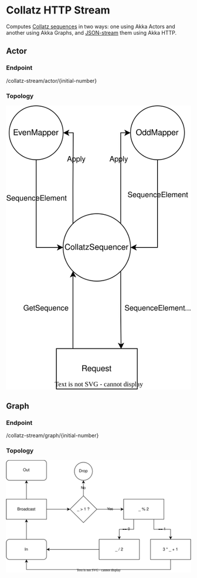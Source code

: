 # Collatz HTTP Stream
Computes [Collatz sequences](https://en.wikipedia.org/wiki/Collatz_conjecture) in two ways: one using Akka Actors and
another using Akka Graphs, and [JSON-stream](https://en.wikipedia.org/wiki/JSON_streaming) them using Akka HTTP.

## Actor
### Endpoint
/collatz-stream/actor/{initial-number}
### Topology
![Actor Topology](img/collatz-actor.svg?raw=true)

## Graph
### Endpoint
/collatz-stream/graph/{initial-number}
### Topology
![Graph Topology](img/collatz-graph.svg?raw=true)